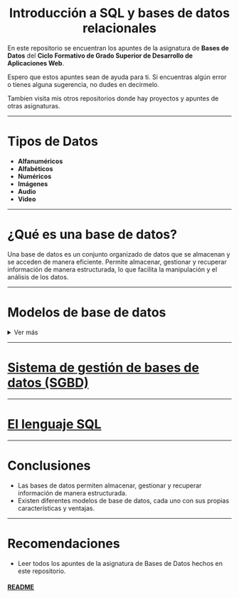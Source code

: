 
<div align="center">
  <h1>Introducción a SQL y bases de datos relacionales</h1>
</div>

En este repositorio se encuentran los apuntes de la asignatura de **Bases de Datos** del **Ciclo Formativo de Grado Superior de Desarrollo de Aplicaciones Web**.

Espero que estos apuntes sean de ayuda para ti. Si encuentras algún error o tienes alguna sugerencia, no dudes en decírmelo.

Tambien visita mis otros repositorios donde hay proyectos y apuntes de otras asignaturas.

---
# Tipos de Datos

- **Alfanuméricos**
- **Alfabéticos**
- **Numéricos**
- **Imágenes**
- **Audio**
- **Video**

---

# ¿Qué es una base de datos?

Una base de datos es un conjunto organizado de datos que se almacenan y se acceden de manera eficiente. Permite almacenar, gestionar y recuperar información de manera estructurada, lo que facilita la manipulación y el análisis de los datos.

---

# Modelos de base de datos

<details>
<summary>Ver más</summary>
<br>

- **Fichero plano** 
- **Jerárquico**
- **En red**
- **Relacional**
- **Orientado a objetos**
- **Híbridos**

___

### Modelo jerárquico

- Almacena las tablas jerárquicamente relacionadas entre sí.
- Las relaciones entre las tablas son una estructura de árbol.
- Relaciones padre-hijo.

___

### Modelo de red

- Las relaciones entre tablas son una estructura de red.
- Las tablas pueden tener más de un padre.


___

### [Modelo relacional](./Bases%20de%20datos%20relacionales.md)

- Los datos se almacenan en tablas relacionadas entre sí.

___

### Modelo de Base de Datos Orientado a Objetos

- Los datos se almacenan en objetos (los campos son atributos).
- Las clases describen objetos similares.
- Las clases se organizan en una jerarquía de clases como en la POO (pueden tener hijos que heredan sus características).

___

### Modelos de Base de Datos Híbridos

- Combinan características de diferentes modelos de base de datos.

</details>

---

# [Sistema de gestión de bases de datos (SGBD)](./Sistema%20de%20gestion%20de%20bases%20de%20datos.md)

---

# [El lenguaje SQL](./Lenguaje%20SQL.md)

---

# Conclusiones

- Las bases de datos permiten almacenar, gestionar y recuperar información de manera estructurada.
- Existen diferentes modelos de base de datos, cada uno con sus propias características y ventajas.

---

# Recomendaciones

- Leer todos los apuntes de la asignatura de Bases de Datos hechos en este repositorio.

#### [README](README.md)